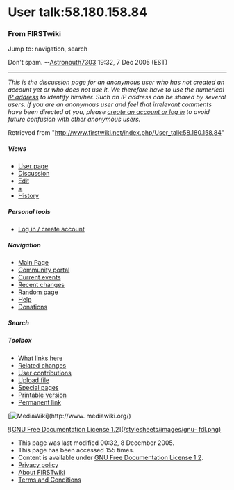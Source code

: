 # User talk:58.180.158.84

### From FIRSTwiki

Jump to: navigation, search

Don't spam. --[Astronouth7303](/index.php/User:Astronouth7303
"User:Astronouth7303" ) 19:32, 7 Dec 2005 (EST)

* * *

_This is the discussion page for an anonymous user who has not created an
account yet or who does not use it. We therefore have to use the numerical [IP
address](http://www.wikipedia.org/wiki/IP_address "wikipedia:IP_address" ) to
identify him/her. Such an IP address can be shared by several users. If you
are an anonymous user and feel that irrelevant comments have been directed at
you, please [create an account or log in](/index.php/Special:Userlogin
"Special:Userlogin" ) to avoid future confusion with other anonymous users._

Retrieved from "<http://www.firstwiki.net/index.php/User_talk:58.180.158.84>"

##### Views

  * [User page](/index.php?title=User:58.180.158.84&action=edit)
  * [Discussion](/index.php/User_talk:58.180.158.84)
  * [Edit](/index.php?title=User_talk:58.180.158.84&action=edit)
  * [+](/index.php?title=User_talk:58.180.158.84&action=edit&section=new)
  * [History](/index.php?title=User_talk:58.180.158.84&action=history)

##### Personal tools

  * [Log in / create account](/index.php?title=Special:Userlogin&returnto=User_talk:58.180.158.84)

[](/index.php/Main_Page "Main Page" )

##### Navigation

  * [Main Page](/index.php/Main_Page)
  * [Community portal](/index.php/FIRSTwiki:Community_portal)
  * [Current events](/index.php/Current_events)
  * [Recent changes](/index.php/Special:Recentchanges)
  * [Random page](/index.php/Special:Random)
  * [Help](/index.php/Help:Contents)
  * [Donations](/index.php/FIRSTwiki:Site_support)

##### Search



##### Toolbox

  * [What links here](/index.php/Special:Whatlinkshere/User_talk:58.180.158.84)
  * [Related changes](/index.php/Special:Recentchangeslinked/User_talk:58.180.158.84)
  * [User contributions](/index.php/Special:Contributions/58.180.158.84)
  * [Upload file](/index.php/Special:Upload)
  * [Special pages](/index.php/Special:Specialpages)
  * [Printable version](/index.php?title=User_talk:58.180.158.84&printable=yes)
  * [Permanent link](/index.php?title=User_talk:58.180.158.84&oldid=40795)

[![MediaWiki](/skins/common/images/poweredby_mediawiki_88x31.png)](http://www.
mediawiki.org/)

[![GNU Free Documentation License 1.2](/stylesheets/images/gnu-
fdl.png)](http://www.gnu.org/copyleft/fdl.html)

  * This page was last modified 00:32, 8 December 2005.
  * This page has been accessed 155 times.
  * Content is available under [GNU Free Documentation License 1.2](http://www.gnu.org/copyleft/fdl.html "http://www.gnu.org/copyleft/fdl.html" ).
  * [Privacy policy](/index.php/FIRSTwiki:Privacy_policy "FIRSTwiki:Privacy policy" )
  * [About FIRSTwiki](/index.php/FIRSTwiki:About "FIRSTwiki:About" )
  * [Terms and Conditions](/index.php/FIRSTwiki:Terms_and_conditions "FIRSTwiki:Terms and conditions" )

